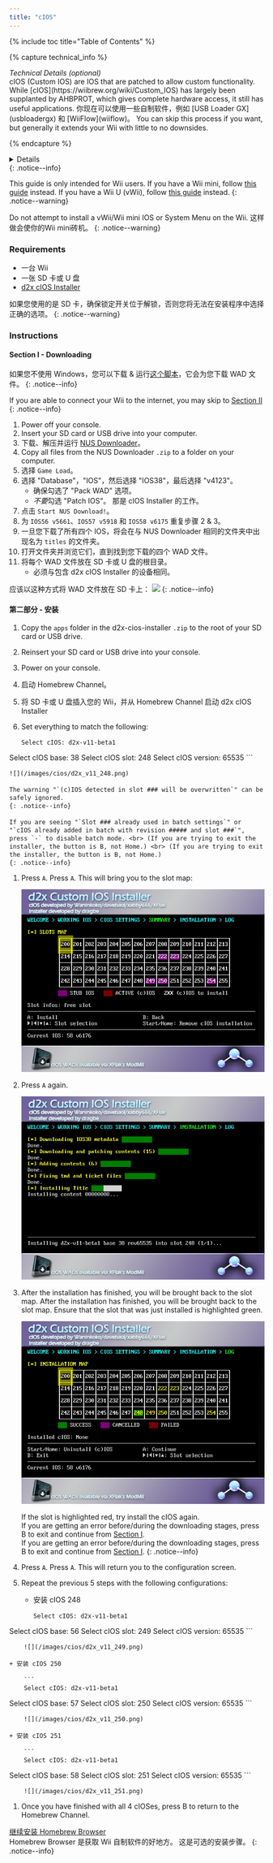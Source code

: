```yaml
---
title: "cIOS"
---
```


{% include toc title="Table of Contents" %}

{% capture technical_info %}
<summary><em>Technical Details (optional)</em></summary>
cIOS (Custom IOS) are IOS that are patched to allow custom functionality. While [cIOS](https://wiibrew.org/wiki/Custom_IOS) has largely been supplanted by AHBPROT, which gives complete hardware access, it still has useful applications. 你现在可以使用一些自制软件，例如 [USB Loader GX](usbloadergx) 和 [WiiFlow](wiiflow)。 You can skip this process if you want, but generally it extends your Wii with little to no downsides.

{% endcapture %}
<details>{{ technical_info | markdownify }}</details>
{: .notice--info}

This guide is only intended for Wii users. If you have a Wii mini, follow [this guide](cios-mini) instead. If you have a Wii U (vWii), follow [this guide](cios-vwii) instead.
{: .notice--warning}

Do not attempt to install a vWii/Wii mini IOS or System Menu on the Wii. 这样做会使你的Wii mini砖机。
{: .notice--warning}

### Requirements

* 一台 Wii
* 一张 SD 卡或 U 盘
* [d2x cIOS Installer](/assets/files/d2x-cios-installer.zip)

如果您使用的是 SD 卡，确保锁定开关位于解锁，否则您将无法在安装程序中选择正确的选项。
{: .notice--warning}

### Instructions

#### Section I - Downloading

如果您不使用 Windows，您可以下载 & 运行[这个脚本](/assets/files/d2x_offline_ios.sh)，它会为您下载 WAD 文件。
{: .notice--info}

If you are able to connect your Wii to the internet, you may skip to [Section II](cios#section-ii---installing)
{: .notice--info}

1. Power off your console.
1. Insert your SD card or USB drive into your computer.
1. 下载、解压并运行 [NUS Downloader](https://github.com/WiiDatabase/nusdownloader/releases/latest/download/NUSD-Mod-NUS-Fix.zip)。
1. Copy all files from the NUS Downloader `.zip` to a folder on your computer.
1. 选择 `Game Load`。
1. 选择 "Database"，"IOS"，然后选择 "IOS38"，最后选择 "v4123"。
    + 确保勾选了 "Pack WAD" 选项。
    + *不要*勾选 "Patch IOS"。 那是 cIOS Installer 的工作。
1. 点击 `Start NUS Download!`。
1. 为 `IOS56 v5661`、`IOS57 v5918` 和 `IOS58 v6175` 重复步骤 2 & 3。
1. 一旦您下载了所有四个 IOS，将会在与 NUS Downloader 相同的文件夹中出现名为 `titles` 的文件夹。
1. 打开文件夹并浏览它们，直到找到您下载的四个 WAD 文件。
1. 将每个 WAD 文件放在 SD 卡或 U 盘的根目录。
    + 必须与包含 d2x cIOS Installer 的设备相同。

应该以这种方式将 WAD 文件放在 SD 卡上： ![](/images/cios/d2x_offline_ios.png)
{: .notice--info}

#### 第二部分 - 安装


1. Copy the `apps` folder in the d2x-cios-installer `.zip` to the root of your SD card or USB drive.
1. Reinsert your SD card or USB drive into your console.
1. Power on your console.
1. 启动 Homebrew Channel。
1. 将 SD 卡或 U 盘插入您的 Wii，并从 Homebrew Channel 启动 d2x cIOS Installer
1. Set everything to match the following:

    ```
    Select cIOS: d2x-v11-beta1
Select cIOS base: 38
Select cIOS slot: 248
Select cIOS version: 65535
    ```

    ![](/images/cios/d2x_v11_248.png)

    The warning "`(c)IOS detected in slot ### will be overwritten`" can be safely ignored.
    {: .notice--info}

    If you are seeing "`Slot ### already used in batch settings`" or "`cIOS already added in batch with revision ##### and slot ###`", press `-` to disable batch mode. <br> (If you are trying to exit the installer, the button is B, not Home.) <br> (If you are trying to exit the installer, the button is B, not Home.)
    {: .notice--info}

1. Press `A`. Press `A`. This will bring you to the slot map:

    ![](/images/cios/d2x_summary.png)

1. Press `A` again.

    ![](/images/cios/d2x_installation.png)

1. After the installation has finished, you will be brought back to the slot map. After the installation has finished, you will be brought back to the slot map. Ensure that the slot that was just installed is highlighted green.

    ![](/images/cios/d2x_log.png)

    If the slot is highlighted red, try install the cIOS again. <br> If you are getting an error before/during the downloading stages, press B to exit and continue from [Section I](#section-i---downloading). <br> If you are getting an error before/during the downloading stages, press B to exit and continue from [Section I](#section-i---downloading).
    {: .notice--info}

1. Press `A`. Press `A`. This will return you to the configuration screen.
1. Repeat the previous 5 steps with the following configurations:

    + 安装 cIOS 248

        ```
        Select cIOS: d2x-v11-beta1
Select cIOS base: 56
Select cIOS slot: 249
Select cIOS version: 65535
        ```

        ![](/images/cios/d2x_v11_249.png)

    + 安装 cIOS 250

        ```
        Select cIOS: d2x-v11-beta1
Select cIOS base: 57
Select cIOS slot: 250
Select cIOS version: 65535
        ```

        ![](/images/cios/d2x_v11_250.png)

    + 安装 cIOS 251

        ```
        Select cIOS: d2x-v11-beta1
Select cIOS base: 58
Select cIOS slot: 251
Select cIOS version: 65535
        ```

        ![](/images/cios/d2x_v11_251.png)

1. Once you have finished with all 4 cIOSes, press B to return to the Homebrew Channel.

[继续安装 Homebrew Browser](hbb)<br> Homebrew Browser 是获取 Wii 自制软件的好地方。 这是可选的安装步骤。
{: .notice--info}
